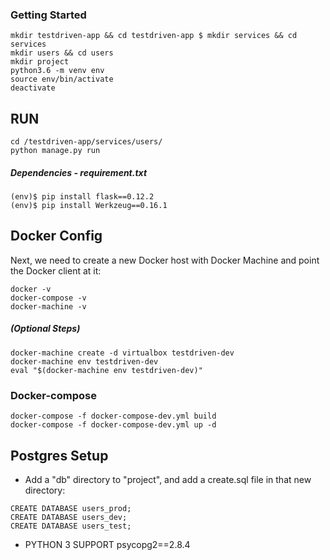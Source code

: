 ### Getting Started

```
mkdir testdriven-app && cd testdriven-app $ mkdir services && cd services
mkdir users && cd users
mkdir project
python3.6 -m venv env
source env/bin/activate
deactivate
```

## RUN 
```
cd /testdriven-app/services/users/
python manage.py run
```

##### Dependencies - requirement.txt
```
(env)$ pip install flask==0.12.2
(env)$ pip install Werkzeug==0.16.1
```

## Docker Config

Next, we need to create a new Docker host with Docker Machine and point the Docker client at it:
```
docker -v
docker-compose -v
docker-machine -v
```

##### (Optional Steps)
```
docker-machine create -d virtualbox testdriven-dev 
docker-machine env testdriven-dev
eval "$(docker-machine env testdriven-dev)"
```

### Docker-compose

```
docker-compose -f docker-compose-dev.yml build
docker-compose -f docker-compose-dev.yml up -d
```

## Postgres Setup
- Add a "db" directory to "project", and add a create.sql file in that new directory:

```
CREATE DATABASE users_prod; 
CREATE DATABASE users_dev; 
CREATE DATABASE users_test;
```

* PYTHON 3 SUPPORT psycopg2==2.8.4